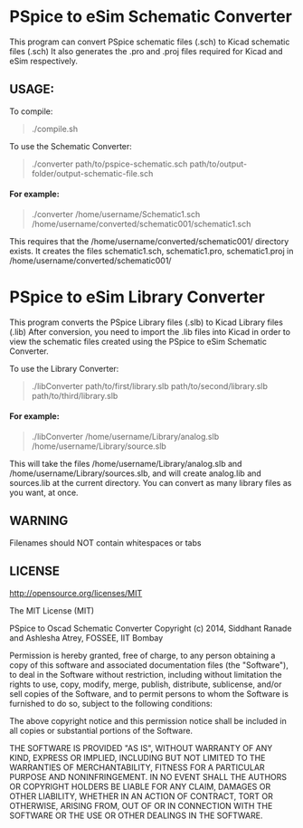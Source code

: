 PSpice to eSim Schematic Converter
=============

This program can convert PSpice schematic files (.sch) to Kicad schematic files (.sch)
It also generates the .pro and .proj files required for Kicad and eSim respectively.

USAGE:
-------------

To compile:
> ./compile.sh

To use the Schematic Converter:
> ./converter path/to/pspice-schematic.sch path/to/output-folder/output-schematic-file.sch

#### For example:

> ./converter /home/username/Schematic1.sch /home/username/converted/schematic001/schematic1.sch

This requires that the /home/username/converted/schematic001/ directory exists. It creates the files schematic1.sch, schematic1.pro, schematic1.proj in /home/username/converted/schematic001/

PSpice to eSim Library Converter
=============

This program converts the PSpice Library files (.slb) to Kicad Library files (.lib)
After conversion, you need to import the .lib files into Kicad in order to view the schematic files created using the PSpice to eSim Schematic Converter.

To use the Library Converter:
> ./libConverter path/to/first/library.slb path/to/second/library.slb path/to/third/library.slb

#### For example:

> ./libConverter /home/username/Library/analog.slb /home/username/Library/source.slb

This will take the files /home/username/Library/analog.slb and /home/username/Library/sources.slb, and will create analog.lib and sources.lib at the current directory. You can convert as many library files as you want, at once.

WARNING
------------
Filenames should NOT contain whitespaces or tabs

LICENSE
------------

http://opensource.org/licenses/MIT

The MIT License (MIT)

PSpice to Oscad Schematic Converter
Copyright (c) 2014, Siddhant Ranade and Ashlesha Atrey, FOSSEE, IIT Bombay

Permission is hereby granted, free of charge, to any person obtaining a copy
of this software and associated documentation files (the "Software"), to deal
in the Software without restriction, including without limitation the rights
to use, copy, modify, merge, publish, distribute, sublicense, and/or sell
copies of the Software, and to permit persons to whom the Software is
furnished to do so, subject to the following conditions:

The above copyright notice and this permission notice shall be included in
all copies or substantial portions of the Software.

THE SOFTWARE IS PROVIDED "AS IS", WITHOUT WARRANTY OF ANY KIND, EXPRESS OR
IMPLIED, INCLUDING BUT NOT LIMITED TO THE WARRANTIES OF MERCHANTABILITY,
FITNESS FOR A PARTICULAR PURPOSE AND NONINFRINGEMENT. IN NO EVENT SHALL THE
AUTHORS OR COPYRIGHT HOLDERS BE LIABLE FOR ANY CLAIM, DAMAGES OR OTHER
LIABILITY, WHETHER IN AN ACTION OF CONTRACT, TORT OR OTHERWISE, ARISING FROM,
OUT OF OR IN CONNECTION WITH THE SOFTWARE OR THE USE OR OTHER DEALINGS IN
THE SOFTWARE.
